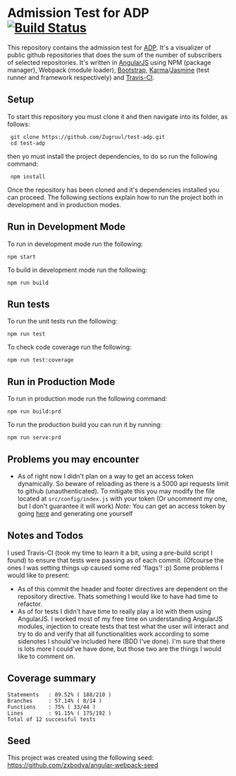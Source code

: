 # Admission Test for ADP [![Build Status](https://travis-ci.org/Zugruul/test-adp.svg?branch=dev)](https://travis-ci.org/Zugruul/test-adp)

This repository contains the admission test for [ADP](https://www.adp.com.br/). It's a visualizer of public github repositories that does the sum of the number of subscribers of selected repositories. It's written in [AngularJS](https://angularjs.org/) using NPM (package manager), Webpack (module loader), [Bootstrap](https://getbootstrap.com/), [Karma](https://karma-runner.github.io/latest/index.html)/[Jasmine](https://jasmine.github.io/) (test runner and framework respectively) and [Travis-CI](https://travis-ci.org/).

## Setup
To start this repository you must clone it and then navigate into its folder, as follows:

```
 git clone https://github.com/Zugruul/test-adp.git
 cd test-adp
```

then yo must install the project dependencies, to do so run the following command:

```
 npm install
```

Once the repository has been cloned and it's dependencies installed you can proceed. The following sections explain how to run the project both in development and in production modes. 

## Run in Development Mode
To run in development mode run the following:

```
npm start
```

To build in development mode run the following:

```
npm run build
```

## Run tests
To run the unit tests run the following:

```
npm run test
```

To check code coverage run the following:

```
npm run test:coverage
```

## Run in Production Mode
To run in production mode run the following command:

```
npm run build:prd
```

To run the production build you can run it by running:
```
npm run serve:prd
```

## Problems you may encounter
+ As of right now I didn't plan on a way to get an access token dynamically. So beware of reloading as there is a 5000 api requests limit to github (unauthenticated). To mitigate this you may modify the file located at `src/config/index.js` with your token (Or uncomment my one, but I don't guarantee it will work)
*Note:* You can get an access token by going [here](https://github.com/settings/tokens) and generating one yourself

## Notes and Todos
I used Travis-CI (took my time to learn it a bit, using a pre-build script I found) to ensure that tests were passing as of each commit. (Ofcourse the ones I was setting things up caused some red 'flags'! :p)
Some problems I would like to present:
+ As of this commit the header and footer directives are dependent on the repository directive. Thats something I would like to have had time to refactor.
+ As of for tests I didn't have time to really play a lot with them using AngularJS. I worked most of my free time on understanding AngularJS modules, injection to create tests that test what the user will interact and try to do and verify that all functionalities work according to some sidenotes I should've included here (BDD I've done).
I'm sure that there is lots more I could've have done, but those two are the things I would like to comment on.

## Coverage summary
``` 
Statements   : 89.52% ( 188/210 )
Branches     : 57.14% ( 8/14 )
Functions    : 75% ( 33/44 )
Lines        : 91.15% ( 175/192 )
Total of 12 successful tests
```

## Seed
This project was created using the following seed: https://github.com/zxbodya/angular-webpack-seed
